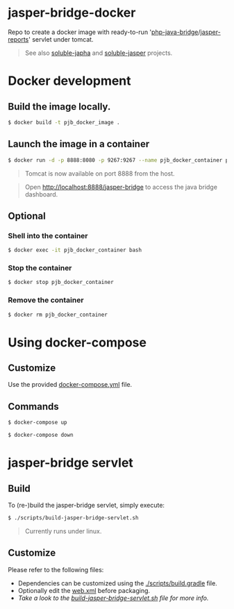 # jasper-bridge-docker

Repo to create a docker image with ready-to-run '[php-java-bridge](https://github.com/belgattitude/php-java-bridge)/[jasper-reports](https://community.jaspersoft.com/project/jasperreports-library)' servlet under tomcat.

> See also [soluble-japha](https://github.com/belgattitude/soluble-japha) and [soluble-jasper](https://github.com/belgattitude/soluble-jasper) projects.
  

# Docker development

## Build the image locally. 

```bash
$ docker build -t pjb_docker_image .
```

## Launch the image in a container

```bash
$ docker run -d -p 8888:8080 -p 9267:9267 --name pjb_docker_container pjb_docker_image
```

> Tomcat is now available on port 8888 from the host. 

> Open [http://localhost:8888/jasper-bridge](http://localhost:8888/jasper-bridge) to access the java bridge dashboard.


## Optional

### Shell into the container

```bash
$ docker exec -it pjb_docker_container bash
```

### Stop the container

```bash
$ docker stop pjb_docker_container
```

### Remove the container

```bash
$ docker rm pjb_docker_container
```


# Using docker-compose

## Customize

Use the provided [docker-compose.yml](./docker-compose.yml) file.

## Commands

```bash
$ docker-compose up
```    

```bash
$ docker-compose down
```    

# jasper-bridge servlet

## Build

To (re-)build the jasper-bridge servlet, simply execute:

```bash
$ ./scripts/build-jasper-bridge-servlet.sh
```

> Currently runs under linux.

## Customize 

Please refer to the following files:

- Dependencies can be customized using the [./scripts/build.gradle](./scripts/build.gradle) file.
- Optionally edit the [web.xml](./scripts/web.xml) before packaging.
- *Take a look to the [build-jasper-bridge-servlet.sh](./scripts/build-jasper-bridge-servlet.sh) file for more info.*

   

 


